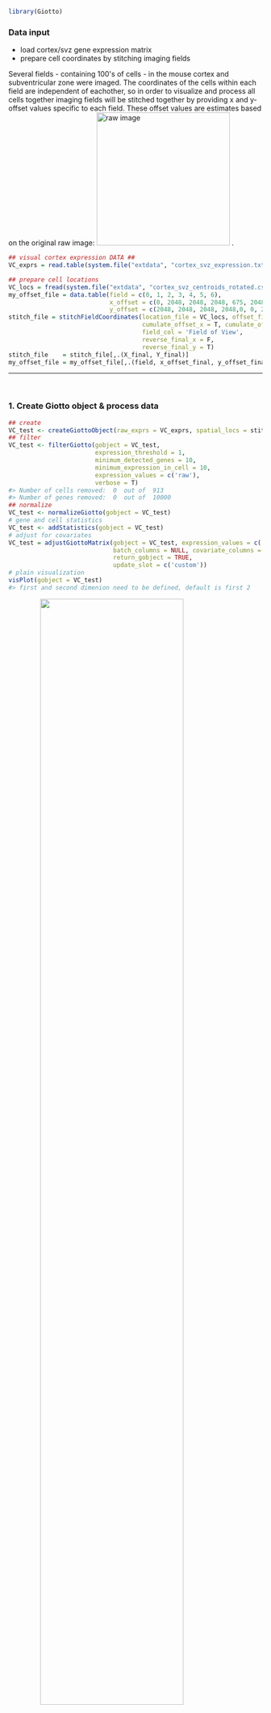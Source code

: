 
<!-- mouse_cortex_example.md is generated from mouse_cortex_example.Rmd Please edit that file -->
``` r
library(Giotto)
```

### Data input

-   load cortex/svz gene expression matrix
-   prepare cell coordinates by stitching imaging fields

Several fields - containing 100's of cells - in the mouse cortex and subventricular zone were imaged. The coordinates of the cells within each field are independent of eachother, so in order to visualize and process all cells together imaging fields will be stitched together by providing x and y-offset values specific to each field. These offset values are estimates based on the original raw image:
<img src="./cortex_svz_location_fields.png" alt="raw image" width="264" /> .

``` r
## visual cortex expression DATA ##
VC_exprs = read.table(system.file("extdata", "cortex_svz_expression.txt", package = "Giotto"))

## prepare cell locations
VC_locs = fread(system.file("extdata", "cortex_svz_centroids_rotated.csv", package = "Giotto"))
my_offset_file = data.table(field = c(0, 1, 2, 3, 4, 5, 6),
                            x_offset = c(0, 2048, 2048, 2048, 675, 2048, 675),
                            y_offset = c(2048, 2048, 2048, 2048,0, 0, 2048))
stitch_file = stitchFieldCoordinates(location_file = VC_locs, offset_file = my_offset_file,
                                     cumulate_offset_x = T, cumulate_offset_y = F,
                                     field_col = 'Field of View',
                                     reverse_final_x = F,
                                     reverse_final_y = T)
stitch_file    = stitch_file[,.(X_final, Y_final)]
my_offset_file = my_offset_file[,.(field, x_offset_final, y_offset_final)]
```

------------------------------------------------------------------------

 

### 1. Create Giotto object & process data

``` r
## create
VC_test <- createGiottoObject(raw_exprs = VC_exprs, spatial_locs = stitch_file, offset_file = my_offset_file)
## filter
VC_test <- filterGiotto(gobject = VC_test,
                        expression_threshold = 1,
                        minimum_detected_genes = 10,
                        minimum_expression_in_cell = 10,
                        expression_values = c('raw'),
                        verbose = T)
#> Number of cells removed:  0  out of  913 
#> Number of genes removed:  0  out of  10000
## normalize
VC_test <- normalizeGiotto(gobject = VC_test)
# gene and cell statistics
VC_test <- addStatistics(gobject = VC_test)
# adjust for covariates
VC_test = adjustGiottoMatrix(gobject = VC_test, expression_values = c('normalized'),
                             batch_columns = NULL, covariate_columns = c('nr_genes', 'total_expr'),
                             return_gobject = TRUE,
                             update_slot = c('custom'))
# plain visualization
visPlot(gobject = VC_test)
#> first and second dimenion need to be defined, default is first 2
```

<img src="man/figures/README-unnamed-chunk-4-1.png" width="75%" style="display: block; margin: auto;" />

------------------------------------------------------------------------

 

### 2. dimension reduction

``` r
## HVG genes
VC_test <- calculateHVG(gobject = VC_test)
#> 
#>   no  yes 
#> 8771 1229
```

<img src="man/figures/README-unnamed-chunk-5-1.png" width="50%" style="display: block; margin: auto;" />

``` r
# selected genes
gene_metadata = fDataDT(VC_test)
featgenes = gene_metadata[(hvg == 'yes') & perc_cells > 4 & mean_expr_det > 0.5]$gene_ID
# pca
VC_test <- runPCA(gobject = VC_test, genes_to_use = featgenes)
# umap
VC_test <- runUMAP(VC_test)
# tsne
VC_test <- runtSNE(VC_test)
```

------------------------------------------------------------------------

 

### 3. cluster

``` r
## cluster
# SNN
VC_test <- createNearestNetwork(gobject = VC_test)

# cluster on network
VC_test = doLeidenCluster(gobject = VC_test, resolution = 0.5,
                          python_path = "/Users/rubendries/Bin/anaconda3/envs/py36/bin/python")
```

``` r
plotUMAP(gobject = VC_test, cell_color = 'pleiden_clus', point_size = 1.5,
        show_NN_network = T, edge_alpha = 0.1)
```

<img src="man/figures/README-unnamed-chunk-8-1.png" width="60%" style="display: block; margin: auto;" />

------------------------------------------------------------------------

 

### 4. co-visualize

``` r
# expression and spatial
visSpatDimPlot(gobject = VC_test, cell_color = 'pleiden_clus', dim_point_size = 2, spatial_point_size = 2)
#> first and second dimenion need to be defined, default is first 2
```

<img src="man/figures/README-unnamed-chunk-9-1.png" width="60%" style="display: block; margin: auto;" />

``` r
# relationship between clusters
clusterheatmap <- showClusterHeatmap(gobject = VC_test, cluster_column = 'pleiden_clus')
print(clusterheatmap)
```

<img src="man/figures/README-unnamed-chunk-9-2.png" width="60%" style="display: block; margin: auto;" />

------------------------------------------------------------------------

 

### 5. differential expression

``` r
# pairwise t-test #
gene_markers = findMarkers(gobject = VC_test, cluster_column = 'pleiden_clus')
gene_markers_pair = findMarkers(gobject = VC_test, cluster_column = 'pleiden_clus',
                                group_1 = c(1,3), group_2 = c(2,4,5))

# Gini markers #
gini_markers = findGiniMarkers(gobject = VC_test, cluster_column = 'pleiden_clus')
gini_markers_DT = gini_markers[, head(.SD, 3), by = 'cluster']
myheat = plotHeatmap(gobject = VC_test, genes = gini_markers_DT$genes,
                     cluster_column = 'pleiden_clus')
```

<img src="man/figures/README-unnamed-chunk-10-1.png" width="60%" style="display: block; margin: auto;" />

``` r
violinPlot(gobject = VC_test, genes = c('Nptxr', 'Cplx1',  'Fgfr3', 'Cldn5', 'Cldn11', 'Igfbp5', 'Sox2', 'Thbs4', 'Clic6'),
           cluster_column = 'pleiden_clus')
```

<img src="man/figures/README-unnamed-chunk-11-1.png" width="60%" style="display: block; margin: auto;" />

    #> first and second dimenion need to be defined, default is first 2

<img src="man/figures/README-unnamed-chunk-12-1.png" width="100%" />

------------------------------------------------------------------------

 

### 6. spatial network + grid

``` r
## spatial network
VC_test <- createSpatialNetwork(gobject = VC_test, k = 3)
VC_test <- createSpatialNetwork(gobject = VC_test, k = 100, maximum_distance = 200, minimum_k = 1, name = 'distance_network')
visPlot(gobject = VC_test, show_network = T, network_color = 'blue', point_size = 1)
#> first and second dimenion need to be defined, default is first 2
```

<img src="man/figures/README-unnamed-chunk-13-1.png" width="60%" style="display: block; margin: auto;" />

``` r
## spatial grid
VC_test <- createSpatialGrid(gobject = VC_test,
                             sdimx_stepsize = 500,
                             sdimy_stepsize = 500,
                             minimum_padding = 50 )
# spatial pattern genes
VC_test = detectSpatialPatterns(gobject = VC_test, dims_to_plot = 1)
```

<img src="man/figures/README-unnamed-chunk-13-2.png" width="60%" style="display: block; margin: auto;" />

    #> [1] "Dim.1"
    #> [1] "Dim.2"

<img src="man/figures/README-unnamed-chunk-13-3.png" width="60%" style="display: block; margin: auto;" />

``` r
## spatial genes
VC_test <- calculateSpatialGenes(gobject = VC_test, min_N = 20)
spatial_gene_DT <- calculateSpatialGenes(gobject = VC_test , method = 'kmeans', return_gobject = F)
# visualize
visGenePlot(gobject = VC_test,  genes = c('Enpp2', 'Shank1', 'Nptxr', 'Sox2'),
            scale_alpha_with_expression = T)
```

<img src="man/figures/README-unnamed-chunk-13-4.png" width="60%" style="display: block; margin: auto;" />

------------------------------------------------------------------------

 

### 7. HMRF

``` r
# select 500 spatial genes
gene_data = fDataDT(VC_test)
spatial_genes = gene_data[SV == 'yes' | spg == 'yes']$gene_ID
set.seed(seed = 1234)
spatial_genes = spatial_genes[sample(x = 1:length(spatial_genes), size = 500)]

# run HMRF
HMRFtest = doHMRF(gobject = VC_test, expression_values = 'scaled',
                  spatial_genes = spatial_genes,
                  k = 10,
                  betas = c(40, 4, 3),
                  output_folder = '/Volumes/Ruben_Seagate/Dropbox/Projects/GC_lab/Ruben_Dries/190225_spatial_package/Data/package_testHMRF/',
                  python_path = "/Users/rubendries/Bin/anaconda3/envs/py36/bin/pythonw")
#> 
#>  expression_matrix.txt already exists at this location, will be used again 
#> 
#>  spatial_genes.txt already exists at this location, will be used again 
#> 
#>  spatial_network.txt already exists at this location, will be used again 
#> 
#>  spatial_cell_locations.txt already exists at this location, will be used again

# view HMRF results for multiple tested betas
viewHMRFresults(gobject = VC_test,
                HMRFoutput = HMRFtest,
                k = 10, betas_to_view = c(44, 48), point_size = 2)
#> [1] "/Users/rubendries/Bin/anaconda3/envs/py36/bin/pythonw /Library/Frameworks/R.framework/Versions/3.5/Resources/library/Giotto/python/get_result2.py -r /Volumes/Ruben_Seagate/Dropbox/Projects/GC_lab/Ruben_Dries/190225_spatial_package/Data/package_testHMRF//result.spatial.zscore -a test -k 10 -b 44"
#> first and second dimenion need to be defined, default is first 2
```

<img src="man/figures/README-unnamed-chunk-14-1.png" width="60%" style="display: block; margin: auto;" />

    #> [1] "/Users/rubendries/Bin/anaconda3/envs/py36/bin/pythonw /Library/Frameworks/R.framework/Versions/3.5/Resources/library/Giotto/python/get_result2.py -r /Volumes/Ruben_Seagate/Dropbox/Projects/GC_lab/Ruben_Dries/190225_spatial_package/Data/package_testHMRF//result.spatial.zscore -a test -k 10 -b 48"
    #> first and second dimenion need to be defined, default is first 2

<img src="man/figures/README-unnamed-chunk-14-2.png" width="60%" style="display: block; margin: auto;" />

``` r

# add the HMRF results of interest
VC_test = addHMRF(gobject = VC_test,
                  HMRFoutput = HMRFtest,
                  k = 10, betas_to_add = c(48))
#> [1] "/Users/rubendries/Bin/anaconda3/envs/py36/bin/pythonw /Volumes/Ruben_Seagate/Dropbox/Projects/GC_lab/Ruben_Dries/190225_spatial_package/Data/Qian_input_files//get_result2.py -r /Volumes/Ruben_Seagate/Dropbox/Projects/GC_lab/Ruben_Dries/190225_spatial_package/Data/package_testHMRF//result.spatial.zscore -a test -k 10 -b 48"

# co-visualize
visSpatDimPlot(gobject = VC_test, cell_color = 'hmrf_k.10_b.48', dim_point_size = 2, spatial_point_size = 2)
#> first and second dimenion need to be defined, default is first 2
```

<img src="man/figures/README-unnamed-chunk-14-3.png" width="60%" style="display: block; margin: auto;" />

------------------------------------------------------------------------

 

### 8. spatial analysis

``` r
## cell-cell interaction ##
## calculate and visualize cell-cell proximities
cell_proximities = cellProximityEnrichment(gobject = VC_test, cluster_column = 'cell_types')
cellProximityBarplot(CPscore = cell_proximities)
```

<img src="man/figures/README-unnamed-chunk-15-1.png" width="60%" style="display: block; margin: auto;" />

``` r
cellProximityHeatmap(CPscore = cell_proximities, order_cell_types = T)
```

<img src="man/figures/README-unnamed-chunk-15-2.png" width="60%" style="display: block; margin: auto;" />

``` r

cellProximityVisPlot(gobject = VC_test, interaction_name = 'Astrocyte-Oligo',
                     cluster_column = 'cell_types',
                     cell_color = 'cell_types', show_network = T, network_color = 'blue')
#> first and second dimenion need to be defined, default is first 2
```

<img src="man/figures/README-unnamed-chunk-15-3.png" width="60%" style="display: block; margin: auto;" />

``` r


## 1 gene enrichment for cell-cell interaction ##
cell_int_gene_scores = getCellProximityGeneScores(gobject = VC_test, cluster_column = 'cell_types')
#> start  Outer Neuron-Outer Neuron 
#> start  Endothelial-Outer Neuron 
#> start  Astrocyte-Outer Neuron 
#> start  Inner Neuron-Outer Neuron 
#> start  Astrocyte-Astrocyte 
#> start  Astrocyte-Inner Neuron 
#> start  NSC-Outer Neuron 
#> start  Inner Neuron-Oligo 
#> start  Oligo-Outer Neuron 
#> start  Inner Neuron-NSC 
#> start  Endothelial-Inner Neuron 
#> start  Inner Neuron-Inner Neuron 
#> start  Endothelial-Endothelial 
#> start  Astrocyte-Endothelial 
#> start  Astrocyte-Oligo 
#> start  Endothelial-Oligo 
#> start  Oligo-Oligo 
#> start  NSC-NSC 
#> start  Astrocyte-NSC 
#> start  Choroid Plexus-Choroid Plexus 
#> start  Endothelial-NSC 
#> start  NSC-Oligo 
#> start  Choroid Plexus-NSC 
#> start  Choroid Plexus-Endothelial 
#> start  Astrocyte-Choroid Plexus

# selection
setorder(cell_int_gene_scores, -diff_spat)
selection = cell_int_gene_scores[nr_1 > 5 & nr_2 > 5, head(.SD, 1), by = interaction][1:2]

plotCellProximityGeneScores(CPGscores = cell_int_gene_scores,
                            selected_interactions = selection$interaction[1],
                            selected_genes = selection$genes[1])
```

<img src="man/figures/README-unnamed-chunk-15-4.png" width="60%" style="display: block; margin: auto;" />

``` r

plotCellProximityGeneScores(CPGscores = cell_int_gene_scores,
                            selected_interactions = selection$interaction,
                            selected_genes = selection$genes[1],
                            detail_plot = T, facet.scales = 'fixed',
                            simple_plot = T,
                            simple_plot_facet = 'genes',
                            facet.ncol = 1, facet.nrow = 2)
```

<img src="man/figures/README-unnamed-chunk-15-5.png" width="60%" style="display: block; margin: auto;" />

``` r

## 2 selected ligand - receptor ##
LR_data = fread(system.file("extdata", "mouse_ligand_receptors.txt", package = 'Giotto'))
ligands = LR_data$mouseLigand
receptors = LR_data$mouseReceptor

my_subset_interactions = c('Endothelial-NSC', 'Inner Neuron-NSC')
LR_VC = getGeneToGeneScores(CPGscore = cell_int_gene_scores,
                            selected_genes = NULL,
                            selected_cell_interactions = my_subset_interactions,
                            specific_genes_1 = ligands, specific_genes_2 = receptors)
#> 
#>  use specific gene-gene interactions 
#> 
#>  start specific gene-gene interactions

# select top 2
setorder(LR_VC, -diff_spat)
pair_selection = LR_VC[nr_1 > 5 & nr_2 > 5, head(.SD, 1), by = interaction][1:2]

# detailed plot
plotCellProximityGeneToGeneScores(GTGscore = LR_VC, 
                                  selected_interactions = pair_selection$interaction,
                                  selected_gene_to_gene = pair_selection$gene_gene, detail_plot = T)
```

<img src="man/figures/README-unnamed-chunk-15-6.png" width="60%" style="display: block; margin: auto;" />

``` r

# simple plot per gene-gene
plotCellProximityGeneToGeneScores(GTGscore = LR_VC, 
                                  selected_interactions = pair_selection$interaction,
                                  selected_gene_to_gene = pair_selection$gene_gene,
                                  simple_plot = T,
                                  simple_plot_facet = 'genes')
```

<img src="man/figures/README-unnamed-chunk-15-7.png" width="60%" style="display: block; margin: auto;" />

``` r

# simple plot per cell-cell interaction
plotCellProximityGeneToGeneScores(GTGscore = LR_VC, 
                                  selected_interactions = pair_selection$interaction,
                                  selected_gene_to_gene = pair_selection$gene_gene,
                                  simple_plot = T,
                                  simple_plot_facet = 'interaction')
```

<img src="man/figures/README-unnamed-chunk-15-8.png" width="60%" style="display: block; margin: auto;" />
